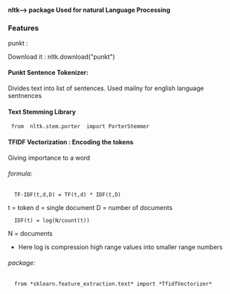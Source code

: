 


#### nltk--> package Used for natural Language Processing
### Features

punkt :

Download it : nltk.download("punkt")

#### Punkt Sentence Tokenizer:

Divides text into list of sentences. Used mailny for english language sentnences 

#### Text Stemming Library
     from  nltk.stem.porter  import PorterStemmer


#### TFIDF Vectorization :   Encoding the tokens

Giving importance to a word 

###### formula:

      TF-IDF(t,d,D) = TF(t,d) * IDF(t,D)
      
t = token         d = single document          D = number of documents


      IDF(t) = log(N/count(t))
N = documents
* Here log is compression high range values into smaller range numbers

###### package:

      from *sklearn.feature_extraction.text* import *TfidfVectorizer*


